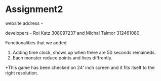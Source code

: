 # Assignment2
 
 website address - 
 
 developers - Roi Katz 308097237 and Michal Talmor 312461080
 
 Functionalities that we added - 
 1. Adding time clock, shows up when there are 50 seconds remaineds.
 2. Each monster reduce points and lives diffrently.
 
 *This game has been checked on 24' inch screen and it fits itself to the right resolution.

